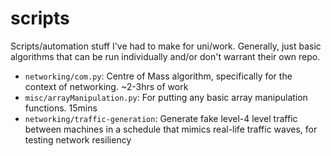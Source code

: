 # scripts
Scripts/automation stuff I've had to make for uni/work.
Generally, just basic algorithms that can be run individually and/or don't warrant their own repo.

- `networking/com.py`: Centre of Mass algorithm, specifically for the context of networking. ~2-3hrs of work
- `misc/arrayManipulation.py`: For putting any basic array manipulation functions. 15mins
- `networking/traffic-generation`: Generate fake level-4 level traffic between machines in a schedule that mimics real-life traffic waves, for testing network resiliency
